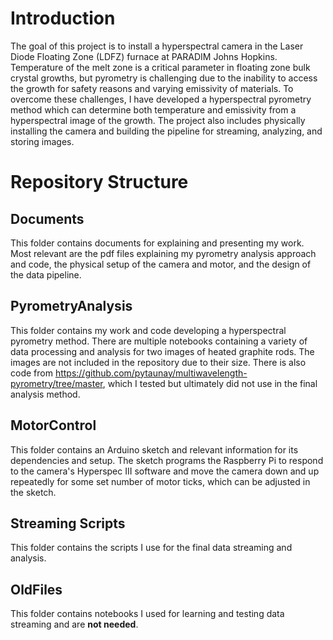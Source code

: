 # Introduction
The goal of this project is to install a hyperspectral camera in the Laser Diode Floating Zone (LDFZ) furnace at PARADIM Johns Hopkins. Temperature of the melt zone is a critical parameter in floating zone bulk crystal growths, but pyrometry is challenging due to the inability to access the growth for safety reasons and varying emissivity of materials. To overcome these challenges, I have developed a hyperspectral pyrometry method which can determine both temperature and emissivity from a hyperspectral image of the growth. The project also includes physically installing the camera and building the pipeline for streaming, analyzing, and storing images. 

# Repository Structure
## Documents
This folder contains documents for explaining and presenting my work. Most relevant are the pdf files explaining my pyrometry analysis approach and code, the physical setup of the camera and motor, and the design of the data pipeline.

## PyrometryAnalysis
This folder contains my work and code developing a hyperspectral pyrometry method. There are multiple notebooks containing a variety of data processing and analysis for two images of heated graphite rods. The images are not included in the repository due to their size. There is also code from https://github.com/pytaunay/multiwavelength-pyrometry/tree/master, which I tested but ultimately did not use in the final analysis method.

## MotorControl
This folder contains an Arduino sketch and relevant information for its dependencies and setup. The sketch programs the Raspberry Pi to respond to the camera's Hyperspec III software and move the camera down and up repeatedly for some set number of motor ticks, which can be adjusted in the sketch.

## Streaming Scripts
This folder contains the scripts I use for the final data streaming and analysis.

## OldFiles

This folder contains notebooks I used for learning and testing data streaming and are **not needed**.
